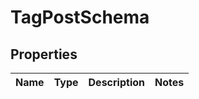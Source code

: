 
# TagPostSchema

## Properties
Name | Type | Description | Notes
------------ | ------------- | ------------- | -------------



